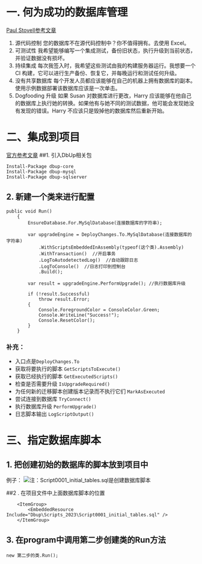 # 一. 何为成功的数据库管理
[Paul Stovell参考文章](https://paulstovell.com/database-deployment/)
1. 源代码控制
您的数据库不在源代码控制中？你不值得拥有。去使用 Excel。
2. 可测试性
我希望能够编写一个集成测试，备份旧状态，执行升级到当前状态，并验证数据没有损坏。
3. 持续集成
每次我签入时，我希望这些测试由我的构建服务器运行。我想要一个 CI 构建，它可以进行生产备份、恢复它，并每晚运行和测试任何升级。
4. 没有共享数据库
每个开发人员都应该能够在自己的机器上拥有数据库的副本。使用示例数据部署该数据库应该是一次单击。
5. Dogfooding 升级
如果 Susan 对数据库进行更改，Harry 应该能够在他自己的数据库上执行她的转换。如果他有与她不同的测试数据，他可能会发现她没有发现的错误。Harry 不应该只是毁掉他的数据库然后重新开始。
# 二、集成到项目 
[官方参考文章](https://dbup.readthedocs.io/en/latest/usage/)
##1. 引入DbUp相关包
```
Install-Package dbup-core
Install-Package dbup-mysql
Install-Package dbup-sqlserver
```
## 2. 新建一个类来进行配置
```
public void Run()
    {
        EnsureDatabase.For.MySqlDatabase(连接数据库的字符串);

        var upgradeEngine = DeployChanges.To.MySqlDatabase(连接数据库的字符串)
            .WithScriptsEmbeddedInAssembly(typeof(这个类).Assembly)
            .WithTransaction()  //开启事务
            .LogToAutodetectedLog()  //自动跟踪日志
            .LogToConsole()  //日志打印到控制台
            .Build();

        var result = upgradeEngine.PerformUpgrade(); //执行数据库升级

        if (!result.Successful)
            throw result.Error;
        {
            Console.ForegroundColor = ConsoleColor.Green;
            Console.WriteLine("Success!");
            Console.ResetColor();
        }
    }
```
### 补充：
* 入口点是`DeployChanges.To`
* 获取将要执行的脚本 `GetScriptsToExecute()`
* 获取已经执行的脚本 `GetExecutedScripts()`
* 检查是否需要升级 `IsUpgradeRequired()`
* 为任何新的迁移脚本创建版本记录而不执行它们 `MarkAsExecuted`
* 尝试连接到数据库 `TryConnect()`
* 执行数据库升级 `PerformUpgrade()`
* 日志脚本输出 `LogScriptOutput()`

# 三、指定数据库脚本
## 1. 把创建初始的数据库的脚本放到项目中
例子：
![注：Script0001_initial_tables.sql是创建数据库脚本](https://upload-images.jianshu.io/upload_images/20387877-d5a847a586d3bb73.png?imageMogr2/auto-orient/strip%7CimageView2/2/w/1240)

##2 . 在项目文件中上面数据库脚本的位置
```
    <ItemGroup>
        <EmbeddedResource Include="Dbup\Scripts_2023\Script0001_initial_tables.sql" />
    </ItemGroup>
```
## 3. 在program中调用第二步创建类的Run方法
```
new 第二步的类.Run();
```
